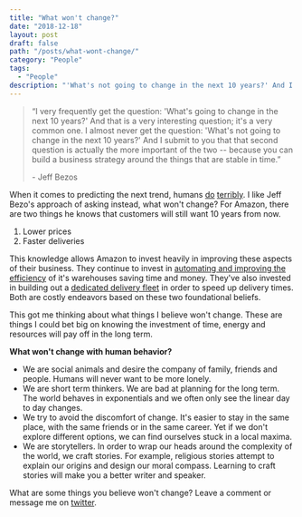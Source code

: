 ```yaml
---
title: "What won't change?"
date: "2018-12-18"
layout: post
draft: false
path: "/posts/what-wont-change/"
category: "People"
tags:
  - "People"
description: "'What's not going to change in the next 10 years?' And I submit to you that that second question is actually the more important of the two -- because you can build a business strategy around the things that are stable in time."
---
```


> “I very frequently get the question: 'What's going to change in the next 10 years?' And that is a very interesting question; it's a very common one. I almost never get the question: 'What's not going to change in the next 10 years?' And I submit to you that that second question is actually the more important of the two -- because you can build a business strategy around the things that are stable in time.”
> 
> \- Jeff Bezos  

When it comes to predicting the next trend, humans [do](https://www.weforum.org/agenda/2016/10/10-predictions-for-the-future-that-got-it-wildly-wrong/) [terribly](https://www.boredpanda.com/bad-future-predictions-timeline-history/?utm_source=google&utm_medium=organic&utm_campaign=organic). I like Jeff Bezo's approach of asking instead, what won't change? For Amazon, there are two things he knows that customers will still want 10 years from now.

1. Lower prices
2. Faster deliveries

This knowledge allows Amazon to invest heavily in improving these aspects of their business. They continue to invest in [automating and improving the efficiency](https://www.nytimes.com/2017/09/10/technology/amazon-robots-workers.html) of it's warehouses saving time and money. They've also invested in building out a [dedicated delivery fleet](https://money.cnn.com/2018/09/06/technology/amazon-van-mercedes/index.html) in order to speed up delivery times. Both are costly endeavors based on these two foundational beliefs.

This got me thinking about what things I believe won't change. These are things I could bet big on knowing the investment of time, energy and resources will pay off in the long term.

**What won't change with human behavior?**

- We are social animals and desire the company of family, friends and people. Humans will never want to be more lonely.
- We are short term thinkers. We are bad at planning for the long term. The world behaves in exponentials and we often only see the linear day to day changes. 
- We try to avoid the discomfort of change. It's easier to stay in the same place, with the same friends or in the same career. Yet if we don't explore different options, we can find ourselves stuck in a local maxima.
- We are storytellers. In order to wrap our heads around the complexity of the world, we craft stories. For example, religious stories attempt to explain our origins and design our moral compass. Learning to craft stories will make you a better writer and speaker.

What are some things you believe won't change? Leave a comment or message me on [twitter](https://twitter.com/MatthewWSiu).
